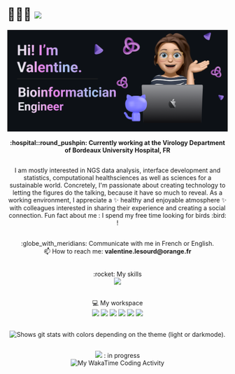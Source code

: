 # 👋👋👋 ![](https://komarev.com/ghpvc/?username=valentinelsra&color=blueviolet)

<picture>
 <source media="(prefers-color-scheme: dark)" srcset="https://github.com/valentinelsra/valentinelsra/blob/main/banner.png?raw=true">
 <source media="(prefers-color-scheme: light)" srcset="https://github.com/valentinelsra/valentinelsra/blob/main/banner_light.png?raw=true">
 <img alt="Shows a different profil banner depending on the theme (light or darkmode)." src="https://github.com/valentinelsra/valentinelsra/blob/main/banner.png?raw=true">
</picture>

<p align="center"><strong>
:hospital::round_pushpin: Currently working at the Virology Department of Bordeaux University Hospital, FR
</strong></p>

##

<p align="center"> I am mostly interested in NGS data analysis, interface development and statistics, computational healthsciences as well as sciences for a sustainable world. Concretely, I'm passionate about creating technology to letting the figures do the talking, because it have so much to reveal. As a working environment, I appreciate a ✨ healthy and enjoyable atmosphere ✨ with colleagues interested in sharing their experience and creating a social connection. Fun fact about me : I spend my free time looking for birds :bird: ! </p>

##

<p align="center"> :globe_with_meridians: Communicate with me in French or English. <br> 📫 How to reach me: <strong> valentine.lesourd@orange.fr </strong> <br> </p>

##

<p align="center">
 :rocket: My skills  <br>
  <a href="https://skillicons.dev">
    <img src="https://skillicons.dev/icons?i=bash,py,r,docker,git,html,css,postgres,js,cpp" />
  </a>
</p>

##

<p align="center">
💻 My workspace  <br>
<img src="https://img.shields.io/badge/Ubuntu-E95420?style=for-the-badge&logo=ubuntu&logoColor=white" /> <img src="https://img.shields.io/badge/Windows-0078D6?style=for-the-badge&logo=windows&logoColor=white" /> <img src="https://img.shields.io/badge/VSCode-0078D4?style=for-the-badge&logo=visual%20studio%20code&logoColor=white" /> <img src="https://img.shields.io/badge/Discord-5865F2?style=for-the-badge&logo=discord&logoColor=white" /> <img src="https://img.shields.io/badge/Zoom-2D8CFF?style=for-the-badge&logo=zoom&logoColor=white" /> <img src="https://img.shields.io/badge/Overleaf-47A141?style=for-the-badge&logo=Overleaf&logoColor=white" />
</p>

##

<p align="center">
<picture>
 <source media="(prefers-color-scheme: dark)" srcset="https://github-readme-stats-git-masterrstaa-rickstaa.vercel.app/api/top-langs/?username=valentinelsra&theme=dark">
 <source media="(prefers-color-scheme: light)" srcset="https://github-readme-stats-git-masterrstaa-rickstaa.vercel.app/api/top-langs/?username=valentinelsra&theme=github">
 <img alt="Shows git stats with colors depending on the theme (light or darkmode)." src="https://github-readme-stats-git-masterrstaa-rickstaa.vercel.app/api/top-langs/?username=valentinelsra&theme=dark">
</picture>
</p>

##

<p align="center">
<img src="https://img.shields.io/badge/WakaTime-000000?style=for-the-badge&logo=WakaTime&logoColor=white" /> : in progress <br>
 <img
  src="https://github.com/valentinelsra/VirAlz/blob/main/images/stat.svg"
  alt="My WakaTime Coding Activity"
/>
</p>



